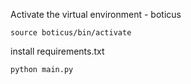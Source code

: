 Activate the virtual environment - boticus
```
source boticus/bin/activate
```
install requirements.txt

```
python main.py
```
